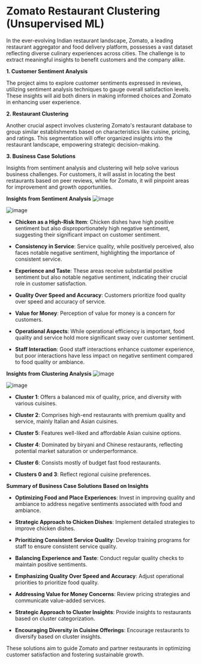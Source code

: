 # **Zomato Restaurant Clustering (Unsupervised ML)**

In the ever-evolving Indian restaurant landscape, Zomato, a leading restaurant aggregator and food delivery platform, possesses a vast dataset reflecting diverse culinary experiences across cities. The challenge is to extract meaningful insights to benefit customers and the company alike.

**1. Customer Sentiment Analysis**

The project aims to explore customer sentiments expressed in reviews, utilizing sentiment analysis techniques to gauge overall satisfaction levels. These insights will aid both diners in making informed choices and Zomato in enhancing user experience.

**2. Restaurant Clustering**

Another crucial aspect involves clustering Zomato's restaurant database to group similar establishments based on characteristics like cuisine, pricing, and ratings. This segmentation will offer organized insights into the restaurant landscape, empowering strategic decision-making.

**3. Business Case Solutions**

Insights from sentiment analysis and clustering will help solve various business challenges. For customers, it will assist in locating the best restaurants based on peer reviews, while for Zomato, it will pinpoint areas for improvement and growth opportunities.

**Insights from Sentiment Analysis**
![image](https://github.com/shantanumokhale/Zomato_Restaurant_Clustering-12/assets/120486081/5e16df91-27e8-45e3-8f30-40d8d66db31a)

![image](https://github.com/shantanumokhale/Zomato_Restaurant_Clustering-12/assets/120486081/c2fe92b9-0f87-48c9-8972-488998091649)

- **Chicken as a High-Risk Item**: Chicken dishes have high positive sentiment but also disproportionately high negative sentiment, suggesting their significant impact on customer sentiment.

- **Consistency in Service**: Service quality, while positively perceived, also faces notable negative sentiment, highlighting the importance of consistent service.

- **Experience and Taste**: These areas receive substantial positive sentiment but also notable negative sentiment, indicating their crucial role in customer satisfaction.

- **Quality Over Speed and Accuracy**: Customers prioritize food quality over speed and accuracy of service.

- **Value for Money**: Perception of value for money is a concern for customers.

- **Operational Aspects**: While operational efficiency is important, food quality and service hold more significant sway over customer sentiment.

- **Staff Interaction**: Good staff interactions enhance customer experience, but poor interactions have less impact on negative sentiment compared to food quality or ambiance.

**Insights from Clustering Analysis**
![image](https://github.com/shantanumokhale/Zomato_Restaurant_Clustering-12/assets/120486081/c27fbe99-680f-49df-a166-e847d3d59ed1)

![image](https://github.com/shantanumokhale/Zomato_Restaurant_Clustering-12/assets/120486081/54e9ba39-5a1d-472b-853a-40a14d73fab1)

- **Cluster 1**: Offers a balanced mix of quality, price, and diversity with various cuisines.

- **Cluster 2**: Comprises high-end restaurants with premium quality and service, mainly Italian and Asian cuisines.

- **Cluster 5**: Features well-liked and affordable Asian cuisine options.

- **Cluster 4**: Dominated by biryani and Chinese restaurants, reflecting potential market saturation or underperformance.

- **Cluster 6**: Consists mostly of budget fast food restaurants.

- **Clusters 0 and 3**: Reflect regional cuisine preferences.

**Summary of Business Case Solutions Based on Insights**

- **Optimizing Food and Place Experiences**: Invest in improving quality and ambiance to address negative sentiments associated with food and ambiance.

- **Strategic Approach to Chicken Dishes**: Implement detailed strategies to improve chicken dishes.

- **Prioritizing Consistent Service Quality**: Develop training programs for staff to ensure consistent service quality.

- **Balancing Experience and Taste**: Conduct regular quality checks to maintain positive sentiments.

- **Emphasizing Quality Over Speed and Accuracy**: Adjust operational priorities to prioritize food quality.

- **Addressing Value for Money Concerns**: Review pricing strategies and communicate value-added services.

- **Strategic Approach to Cluster Insights**: Provide insights to restaurants based on cluster categorization.

- **Encouraging Diversity in Cuisine Offerings**: Encourage restaurants to diversify based on cluster insights.

These solutions aim to guide Zomato and partner restaurants in optimizing customer satisfaction and fostering sustainable growth.

